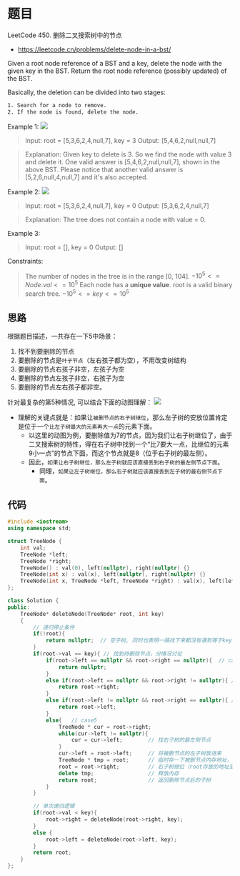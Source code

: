 # 题目
LeetCode 450. 删除二叉搜索树中的节点
- https://leetcode.cn/problems/delete-node-in-a-bst/


Given a root node reference of a BST and a key, delete the node with the given key in the BST. Return the root node reference (possibly updated) of the BST.

Basically, the deletion can be divided into two stages:
```txt
1. Search for a node to remove.
2. If the node is found, delete the node.
```

Example 1:
![](https://assets.leetcode.com/uploads/2020/09/04/del_node_1.jpg)


>Input: root = [5,3,6,2,4,null,7], key = 3
Output: [5,4,6,2,null,null,7]

>Explanation: Given key to delete is 3. So we find the node with value 3 and delete it.
One valid answer is [5,4,6,2,null,null,7], shown in the above BST.
Please notice that another valid answer is [5,2,6,null,4,null,7] and it's also accepted.

Example 2:
![](https://assets.leetcode.com/uploads/2020/09/04/del_node_supp.jpg)


>Input: root = [5,3,6,2,4,null,7], key = 0
Output: [5,3,6,2,4,null,7]

>Explanation: The tree does not contain a node with value = 0.

Example 3:

>Input: root = [], key = 0
Output: []


Constraints:

>The number of nodes in the tree is in the range [0, 104].
$-10^5 <= Node.val <= 10^5$
Each node has a **unique value**.
root is a valid binary search tree.
$-10^5 <= key <= 10^5$


## 思路
根据题目描述，一共存在一下5中场景：
1. 找不到要删除的节点
2. 要删除的节点是`叶子节点`（左右孩子都为空），不用改变树结构
3. 要删除的节点右孩子非空，左孩子为空
4. 要删除的节点左孩子非空，右孩子为空
5. 要删除的节点左右孩子都非空。

针对最复杂的第5种情况, 可以结合下面的动图理解：
![](https://code-thinking.cdn.bcebos.com/gifs/450.%E5%88%A0%E9%99%A4%E4%BA%8C%E5%8F%89%E6%90%9C%E7%B4%A2%E6%A0%91%E4%B8%AD%E7%9A%84%E8%8A%82%E7%82%B9.gif)
 - 理解的关键点就是：如果让`被删节点的右子树继位`，那么左子树的安放位置肯定是位于一个`比左子树最大的元素再大一点`的元素下面。
   - 以这里的动图为例，要删除值为7的节点，因为我们让右子树继位了，由于二叉搜索树的特性，得在右子树中找到一个“比7要大一点，比继位的元素9小一点”的节点下面，而这个节点就是8（位于右子树的最左侧）。
   - 因此，`如果让右子树继位，那么左子树就应该直接丢到右子树的最左侧节点下面`。
     - 同理，`如果让左子树继位，那么右子树就应该直接丢到左子树的最右侧节点下面`。

## 代码
```cpp
#include <iostream>
using namespace std;

struct TreeNode {
    int val;
    TreeNode *left;
    TreeNode *right;
    TreeNode() : val(0), left(nullptr), right(nullptr) {}
    TreeNode(int x) : val(x), left(nullptr), right(nullptr) {}
    TreeNode(int x, TreeNode *left, TreeNode *right) : val(x), left(left), right(right) {}
};

class Solution {
public:
    TreeNode* deleteNode(TreeNode* root, int key) 
    {
        // 递归停止条件
        if(!root){
            return nullptr;  // 空子树, 同时也表明一路找下来都没有遇到等于key的节点
        }
        if(root->val == key){ // 找到待删除节点，分情况讨论
            if(root->left == nullptr && root->right == nullptr){  // case2: 叶子节点，删完之后这个位置就是null了
                return nullptr;
            }
            else if(root->left == nullptr && root->right != nullptr){ // case3: 只有右孩子非空
                return root->right;
            }
            else if(root->left != nullptr && root->right == nullptr){ // case4: 只有左孩子非空
                return root->left;
            }
            else{   // case5
                TreeNode * cur = root->right;
                while(cur->left != nullptr){
                    cur = cur->left;        // 找右子树的最左侧节点
                }
                cur->left = root->left;     // 将被删节点的左子树放进来
                TreeNode * tmp = root;      // 临时存一下被删节点内存地址，用来释放内存
                root = root->right;         // 右子树继位（root存放的地址变成右孩子）
                delete tmp;                 // 释放内存
                return root;                // 返回删除节点后的子树
            }
        }

        // 单次递归逻辑
        if(root->val < key){
            root->right = deleteNode(root->right, key);
        }
        else {
            root->left = deleteNode(root->left, key);
        }
        return root;
    }
};

```



